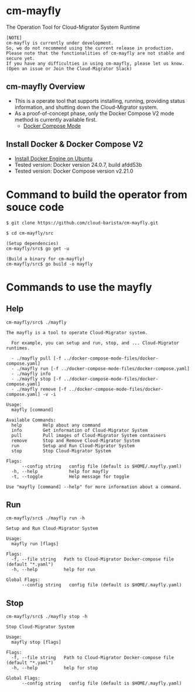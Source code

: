 # cm-mayfly
The Operation Tool for Cloud-Migrator System Runtime

```
[NOTE]
cm-mayfly is currently under development.
So, we do not recommend using the current release in production.
Please note that the functionalities of cm-mayfly are not stable and secure yet.
If you have any difficulties in using cm-mayfly, please let us know.
(Open an issue or Join the Cloud-Migrator Slack)
```

## cm-mayfly Overview
- This is a operate tool that supports installing, running, providing status information, and shutting down the Cloud-Migrator system.
- As a proof-of-concept phase, only the Docker Compose V2 mode method is currently available first.
  - [Docker Compose Mode](docs/cm-mayfly-docker-compose-mode.md)

## Install Docker & Docker Compose V2
- [Install Docker Engine on Ubuntu](https://docs.docker.com/engine/install/ubuntu/)
- Tested version: Docker version 24.0.7, build afdd53b
- Tested version: Docker Compose version v2.21.0

# Command to build the operator from souce code
```Shell
$ git clone https://github.com/cloud-barista/cm-mayfly.git

$ cd cm-mayfly/src

(Setup dependencies)
cm-mayfly/src$ go get -u

(Build a binary for cm-mayfly)
cm-mayfly/src$ go build -o mayfly
```

# Commands to use the mayfly

## Help
```
cm-mayfly/src$ ./mayfly 

The mayfly is a tool to operate Cloud-Migrator system. 
  
  For example, you can setup and run, stop, and ... Cloud-Migrator runtimes.
  
  - ./mayfly pull [-f ../docker-compose-mode-files/docker-compose.yaml]
  - ./mayfly run [-f ../docker-compose-mode-files/docker-compose.yaml]
  - ./mayfly info
  - ./mayfly stop [-f ../docker-compose-mode-files/docker-compose.yaml]
  - ./mayfly remove [-f ../docker-compose-mode-files/docker-compose.yaml] -v -i

Usage:
  mayfly [command]

Available Commands:
  help        Help about any command
  info        Get information of Cloud-Migrator System
  pull        Pull images of Cloud-Migrator System containers
  remove      Stop and Remove Cloud-Migrator System
  run         Setup and Run Cloud-Migrator System
  stop        Stop Cloud-Migrator System

Flags:
      --config string   config file (default is $HOME/.mayfly.yaml)
  -h, --help            help for mayfly
  -t, --toggle          Help message for toggle

Use "mayfly [command] --help" for more information about a command.
```

## Run
```
cm-mayfly/src$ ./mayfly run -h

Setup and Run Cloud-Migrator System

Usage:
  mayfly run [flags]

Flags:
  -f, --file string   Path to Cloud-Migrator Docker-compose file (default "*.yaml")
  -h, --help          help for run

Global Flags:
      --config string   config file (default is $HOME/.mayfly.yaml)
```

## Stop
```
cm-mayfly/src$ ./mayfly stop -h

Stop Cloud-Migrator System

Usage:
  mayfly stop [flags]

Flags:
  -f, --file string   Path to Cloud-Migrator Docker-compose file (default "*.yaml")
  -h, --help          help for stop

Global Flags:
      --config string   config file (default is $HOME/.mayfly.yaml)
```